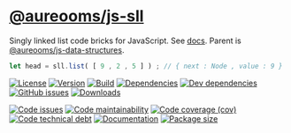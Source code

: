[@aureooms/js-sll](http://make-github-pseudonymous-again.github.io/js-sll)
==

Singly linked list code bricks for JavaScript.
See [docs](http://make-github-pseudonymous-again.github.io/js-sll/index.html).
Parent is [@aureooms/js-data-structures](https://github.com/make-github-pseudonymous-again/js-data-structures).

```js
let head = sll.list( [ 9 , 2 , 5 ] ) ; // { next : Node , value : 9 }
```

[![License](https://img.shields.io/github/license/make-github-pseudonymous-again/js-sll.svg)](https://raw.githubusercontent.com/make-github-pseudonymous-again/js-sll/master/LICENSE)
[![Version](https://img.shields.io/npm/v/@aureooms/js-sll.svg)](https://www.npmjs.org/package/@aureooms/js-sll)
[![Build](https://img.shields.io/travis/make-github-pseudonymous-again/js-sll/master.svg)](https://travis-ci.org/make-github-pseudonymous-again/js-sll/branches)
[![Dependencies](https://img.shields.io/david/make-github-pseudonymous-again/js-sll.svg)](https://david-dm.org/make-github-pseudonymous-again/js-sll)
[![Dev dependencies](https://img.shields.io/david/dev/make-github-pseudonymous-again/js-sll.svg)](https://david-dm.org/make-github-pseudonymous-again/js-sll?type=dev)
[![GitHub issues](https://img.shields.io/github/issues/make-github-pseudonymous-again/js-sll.svg)](https://github.com/make-github-pseudonymous-again/js-sll/issues)
[![Downloads](https://img.shields.io/npm/dm/@aureooms/js-sll.svg)](https://www.npmjs.org/package/@aureooms/js-sll)

[![Code issues](https://img.shields.io/codeclimate/issues/make-github-pseudonymous-again/js-sll.svg)](https://codeclimate.com/github/make-github-pseudonymous-again/js-sll/issues)
[![Code maintainability](https://img.shields.io/codeclimate/maintainability/make-github-pseudonymous-again/js-sll.svg)](https://codeclimate.com/github/make-github-pseudonymous-again/js-sll/trends/churn)
[![Code coverage (cov)](https://img.shields.io/codecov/c/gh/make-github-pseudonymous-again/js-sll/master.svg)](https://codecov.io/gh/make-github-pseudonymous-again/js-sll)
[![Code technical debt](https://img.shields.io/codeclimate/tech-debt/make-github-pseudonymous-again/js-sll.svg)](https://codeclimate.com/github/make-github-pseudonymous-again/js-sll/trends/technical_debt)
[![Documentation](http://make-github-pseudonymous-again.github.io/js-sll//badge.svg)](http://make-github-pseudonymous-again.github.io/js-sll//source.html)
[![Package size](https://img.shields.io/bundlephobia/minzip/@aureooms/js-sll)](https://bundlephobia.com/result?p=@aureooms/js-sll)
